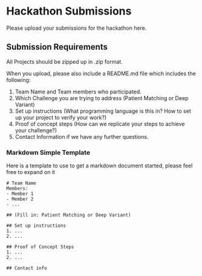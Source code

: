 # Hackathon Submissions
Please upload your submissions for the hackathon here.

## Submission Requirements
All Projects should be zipped up in .zip format.  

When you upload, please also include a README.md file which includes the following:

1. Team Name and Team members who participated.
2. Which Challenge you are trying to address (Patient Matching or Deep Variant)
3. Set up instructions (What programming language is this in?  How to set up your project to verify your work?)
4. Proof of concept steps (How can we replicate your steps to achieve your challenge?)
5. Contact Information if we have any further questions.

### Markdown Simple Template
Here is a template to use to get a markdown document started, please feel free to expand on it

    # Team Name
    Members:
    - Member 1
    - Member 2
    - ...

    ## (Fill in: Patient Matching or Deep Variant)

    ## Set up instructions
    1. ...
    2. ...

    ## Proof of Concept Steps
    1. ...
    2. ...

    ## Contact info